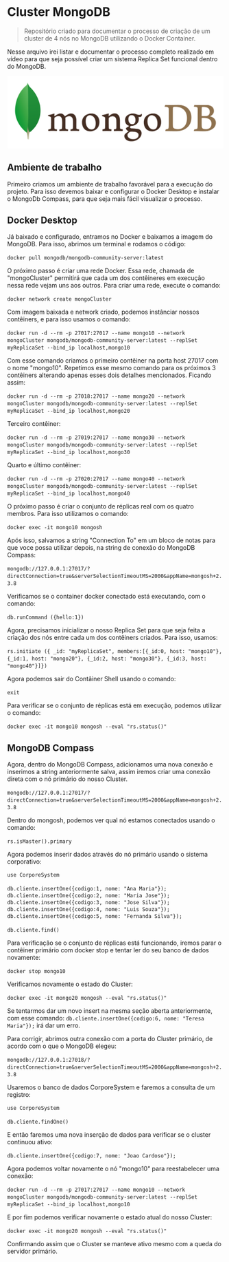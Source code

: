 # Cluster MongoDB

> Repositório criado para documentar o processo de criação de um cluster de 4 nós no MongoDB utilizando o Docker Container.

Nesse arquivo irei listar e documentar o processo completo realizado em vídeo para que seja possível criar um sistema Replica Set funcional dentro do MongoDB.


<p align="center">
<img src="mongodb-capa.png" alt="MongoDB.">
</p>

## Ambiente de trabalho

Primeiro criamos um ambiente de trabalho favorável para a execução do projeto. Para isso devemos baixar e configurar o Docker Desktop e instalar o MongoDb Compass, para que seja mais fácil visualizar o processo.

## Docker Desktop

Já baixado e configurado, entramos no Docker e baixamos a imagem do MongoDB. Para isso, abrimos um terminal e rodamos o código:

``` docker pull mongodb/mongodb-community-server:latest ```

O próximo passo é criar uma rede Docker. Essa rede, chamada de "mongoCluster" permitirá que cada um dos contêineres em execução nessa rede vejam uns aos outros. Para criar uma rede, execute o comando:

``` docker network create mongoCluster ```

Com imagem baixada e network criado, podemos instânciar nossos contêiners, e para isso usamos o comando:

``` docker run -d --rm -p 27017:27017 --name mongo10 --network mongoCluster mongodb/mongodb-community-server:latest --replSet myReplicaSet --bind_ip localhost,mongo10 ```

Com esse comando criamos o primeiro contêiner na porta host 27017 com o nome "mongo10". Repetimos esse mesmo comando para os próximos 3 contêiners alterando apenas esses dois detalhes mencionados. Ficando assim:

``` docker run -d --rm -p 27018:27017 --name mongo20 --network mongoCluster mongodb/mongodb-community-server:latest --replSet myReplicaSet --bind_ip localhost,mongo20 ```

Terceiro contêiner:

``` docker run -d --rm -p 27019:27017 --name mongo30 --network mongoCluster mongodb/mongodb-community-server:latest --replSet myReplicaSet --bind_ip localhost,mongo30 ```

Quarto e último contêiner:

``` docker run -d --rm -p 27020:27017 --name mongo40 --network mongoCluster mongodb/mongodb-community-server:latest --replSet myReplicaSet --bind_ip localhost,mongo40 ```

O próximo passo é criar o conjunto de réplicas real com os quatro membros. Para isso utilizamos o comando:

``` docker exec -it mongo10 mongosh ```

Após isso, salvamos a string "Connection To" em um bloco de notas para que voce possa utilizar depois, na string de conexão do MongoDB Compass:

``` mongodb://127.0.0.1:27017/?directConnection=true&serverSelectionTimeoutMS=2000&appName=mongosh+2.3.8 ```

Verificamos se o container docker conectado está executando, com o comando:

``` db.runCommand ({hello:1}) ```

Agora, precisamos inicializar o nosso Replica Set para que seja feita a criação dos nós entre cada um dos contêiners criados. Para isso, usamos:

``` rs.initiate ({ _id: "myReplicaSet", members:[{_id:0, host: "mongo10"}, {_id:1, host: "mongo20"}, {_id:2, host: "mongo30"}, {_id:3, host: "mongo40"}]}) ```

Agora podemos sair do Contâiner Shell usando o comando:

``` exit ```

Para verificar se o conjunto de réplicas está em execução, podemos utilizar o comando:

``` docker exec -it mongo10 mongosh --eval "rs.status()" ```

## MongoDB Compass

Agora, dentro do MongoDB Compass, adicionamos uma nova conexão e inserimos a string anteriormente salva, assim iremos criar uma conexão direta com o nó primário do nosso Cluster.

``` mongodb://127.0.0.1:27017/?directConnection=true&serverSelectionTimeoutMS=2000&appName=mongosh+2.3.8 ```

Dentro do mongosh, podemos ver qual nó estamos conectados usando o comando:

``` rs.isMaster().primary ```

Agora podemos inserir dados através do nó primário usando o sistema corporativo:

```
use CorporeSystem

db.cliente.insertOne({codigo:1, nome: "Ana Maria"});
db.cliente.insertOne({codigo:2, nome: "Maria Jose"});
db.cliente.insertOne({codigo:3, nome: "Jose Silva"});
db.cliente.insertOne({codigo:4, nome: "Luis Souza"});
db.cliente.insertOne({codigo:5, nome: "Fernanda Silva"});

db.cliente.find()

```

Para verificação se o conjunto de réplicas está funcionando, iremos parar o contêiner primário com docker stop e tentar ler do seu banco de dados novamente:

``` docker stop mongo10 ```

Verificamos novamente o estado do Cluster:

``` docker exec -it mongo20 mongosh --eval "rs.status()" ```

Se tentarmos dar um novo insert na mesma seção aberta anteriormente, com esse comando:
``` db.cliente.insertOne({codigo:6, nome: "Teresa Maria"}); ```
irá dar um erro.

Para corrigir, abrimos outra conexão com a porta do Cluster primário, de acordo com o que o MongoDB elegeu:

``` mongodb://127.0.0.1:27018/?directConnection=true&serverSelectionTimeoutMS=2000&appName=mongosh+2.3.8 ```

Usaremos o banco de dados CorporeSystem e faremos a consulta de um registro:

```
use CorporeSystem

db.cliente.findOne()
```

E então faremos uma nova inserção de dados para verificar se o cluster continuou ativo:

``` db.cliente.insertOne({codigo:7, nome: "Joao Cardoso"}); ```

Agora podemos voltar novamente o nó "mongo10" para reestabelecer uma conexão:

``` docker run -d --rm -p 27017:27017 --name mongo10 --network mongoCluster mongodb/mongodb-community-server:latest --replSet myReplicaSet --bind_ip localhost,mongo10 ```

E por fim podemos verificar novamente o estado atual do nosso Cluster:

``` docker exec -it mongo20 mongosh --eval "rs.status()" ```

Confirmando assim que o Cluster se manteve ativo mesmo com a queda do servidor primário.
